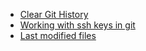 * [Clear Git History](notes/git/clear-history.md)
* [Working with ssh keys in git](notes/git/ssh-keys.md)
* [Last modified files](notes/git/last-modified.md)
